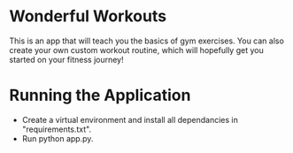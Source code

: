 # Wonderful Workouts
This is an app that will teach you the basics of gym exercises. You can also create your own custom workout routine, which will hopefully get you started on your fitness journey!

# Running the Application
- Create a virtual environment and install all dependancies in "requirements.txt".
- Run python app.py. 

